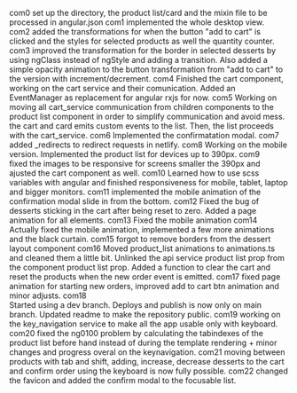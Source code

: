com0
    set up the directory, the product list/card and the mixin file to be processed in angular.json
com1
    implemented the whole desktop view.    
com2
    added the transformations for when the button "add to cart" is clicked and the styles for selected products as well the quantity counter.
com3
    improved the transformation for the border in selected desserts by using ngClass instead of ngStyle and adding a transition.
    Also added a simple opacity animation to the button transformation from "add to cart" to the version with increment/decrement.
com4
    Finished the cart component, working on the cart service and their comunication. Added an EventManager as replacement for angular rxjs for now. 
com5
    Working on moving all cart_service communication from children components to the product list component in order to simplify communication and avoid mess.
    the cart and card emits custom events to the list. Then, the list proceeds with the cart_service. 
com6
    Implemented the confirmatation modal.
com7
   added _redirects to redirect requests in netlify.
com8
    Working on the mobile version. Implemented the product list for devices up to 390px.
com9    
    fixed the images to be responsive for screens smaller the 390px and ajusted the cart component as well. 
com10
    Learned how to use scss variables with angular and finished responsiveness for mobile, tablet, laptop and bigger monitors.
com11
    implemented the mobile animation of the confirmation modal slide in from the bottom.
com12
    Fixed the bug of desserts sticking in the cart after being reset to zero. 
    Added a page animation for all elements.
com13
   Fixed the mobile animation
com14
    Actually fixed the mobile animation, implemented a few more animations and the black curtain.
com15
    forgot to remove borders from the dessert layout component
com16
    Moved product_list animations to animations.ts and cleaned them a little bit. Unlinked the api service product list prop from the component product list prop.
    Added a function to clear the cart and reset the products when the new order event is emitted. 
com17
    fixed page animation for starting new orders, improved add to cart btn animation and minor adjusts.
com18   
    Started using a dev branch. Deploys and publish is now only on main branch. Updated readme to make the repository public. 
com19
    working on the key_navigation service to make all the app usable only with keyboard.
com20
    fixed the ng0100 problem by calculating the tabindexes of the product list before hand instead of during the template rendering + minor changes and progress overal on the keynavigation.
com21
    moving between products with tab and shift, adding, increase, decrease desserts to the cart and confirm order using the keyboard is now fully possible.
com22
    changed the favicon and added the confirm modal to the focusable list.

    
